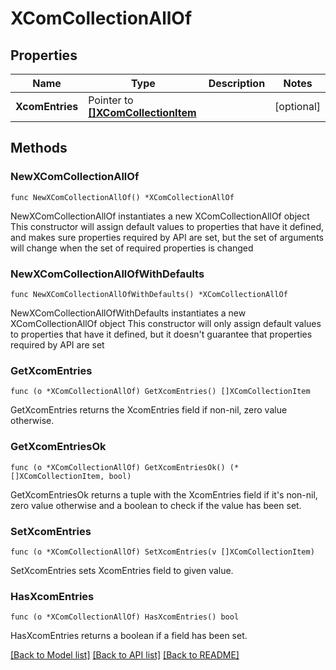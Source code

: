 # XComCollectionAllOf

## Properties

Name | Type | Description | Notes
------------ | ------------- | ------------- | -------------
**XcomEntries** | Pointer to [**[]XComCollectionItem**](XComCollectionItem.md) |  | [optional] 

## Methods

### NewXComCollectionAllOf

`func NewXComCollectionAllOf() *XComCollectionAllOf`

NewXComCollectionAllOf instantiates a new XComCollectionAllOf object
This constructor will assign default values to properties that have it defined,
and makes sure properties required by API are set, but the set of arguments
will change when the set of required properties is changed

### NewXComCollectionAllOfWithDefaults

`func NewXComCollectionAllOfWithDefaults() *XComCollectionAllOf`

NewXComCollectionAllOfWithDefaults instantiates a new XComCollectionAllOf object
This constructor will only assign default values to properties that have it defined,
but it doesn't guarantee that properties required by API are set

### GetXcomEntries

`func (o *XComCollectionAllOf) GetXcomEntries() []XComCollectionItem`

GetXcomEntries returns the XcomEntries field if non-nil, zero value otherwise.

### GetXcomEntriesOk

`func (o *XComCollectionAllOf) GetXcomEntriesOk() (*[]XComCollectionItem, bool)`

GetXcomEntriesOk returns a tuple with the XcomEntries field if it's non-nil, zero value otherwise
and a boolean to check if the value has been set.

### SetXcomEntries

`func (o *XComCollectionAllOf) SetXcomEntries(v []XComCollectionItem)`

SetXcomEntries sets XcomEntries field to given value.

### HasXcomEntries

`func (o *XComCollectionAllOf) HasXcomEntries() bool`

HasXcomEntries returns a boolean if a field has been set.


[[Back to Model list]](../README.md#documentation-for-models) [[Back to API list]](../README.md#documentation-for-api-endpoints) [[Back to README]](../README.md)


